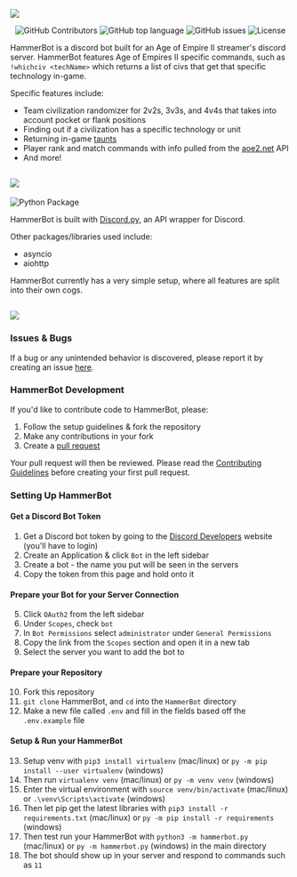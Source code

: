 ![](.github/images/HammerBot_Header_noborder.png)
<div align="center">
  
![GitHub Contributors](https://img.shields.io/github/contributors/makayla-moster/HammerBot.svg?style=flat-square) ![GitHub top language](https://img.shields.io/github/languages/top/makayla-moster/HammerBot?style=flat-square) ![GitHub issues](https://img.shields.io/github/issues/makayla-moster/HammerBot?style=flat-square) ![License](https://img.shields.io/github/license/makayla-moster/HammerBot.svg?style=flat-square) 
  
</div>

HammerBot is a discord bot built for an Age of Empire II streamer's discord server. HammerBot features Age of Empires II specific commands, such as `!whichciv <techName>` which returns a list of civs that get that specific technology in-game.  

  
Specific features include:
- Team civilization randomizer for 2v2s, 3v3s, and 4v4s that takes into account pocket or flank positions
- Finding out if a civilization has a specific technology or unit
- Returning in-game [taunts](https://ageofempires.fandom.com/wiki/Taunts)
- Player rank and match commands with info pulled from the [aoe2.net](https://aoe2.net/#api) API
- And more!


![](.github/images/Packages_Header_2.png)
---
<!-- ## Python Packages & Software -->        
![Python Package](https://img.shields.io/badge/made%20with-python%203.9+-blue.svg?style=flat-square&logo=Python)

HammerBot is built with [Discord.py]((https://discordpy.readthedocs.io/en/stable/)), an API wrapper for Discord.

Other packages/libraries used include:
- asyncio
- aiohttp

HammerBot currently has a very simple setup, where all features are split into their own cogs. 

<!-- ## Contributing to HammerBot --> 
![](.github/images/Contributing_Header-02.png)
---

### Issues & Bugs
If a bug or any unintended behavior is discovered, please report it by creating an issue [here](https://github.com/makayla-moster/HammerBot/issues).  

### HammerBot Development
If you'd like to contribute code to HammerBot, please:
1. Follow the setup guidelines & fork the repository 
2. Make any contributions in your fork       
3. Create a [pull request](https://github.com/makayla-moster/HammerBot/pulls)  

Your pull request will then be reviewed. Please read the [Contributing Guidelines](https://github.com/makayla-moster/HammerBot/blob/main/CONTRIBUTING.md) before creating your first pull request.  

### Setting Up HammerBot
#### Get a Discord Bot Token
1. Get a Discord bot token by going to the [Discord Developers](https://discordapp.com/developers/applications) website (you'll have to login)
2. Create an Application & click `Bot` in the left sidebar
3. Create a bot - the name you put will be seen in the servers
4. Copy the token from this page and hold onto it
#### Prepare your Bot for your Server Connection
5. Click `OAuth2` from the left sidebar
6. Under `Scopes`, check `bot`
7. In `Bot Permissions` select `administrator` under `General Permissions`
8. Copy the link from the `Scopes` section and open it in a new tab
9. Select the server you want to add the bot to
#### Prepare your Repository
10. Fork this repository
11. `git clone` HammerBot, and `cd` into the `HammerBot` directory
12. Make a new file called `.env` and fill in the fields based off the `.env.example` file
#### Setup & Run your HammerBot
13. Setup venv with `pip3 install virtualenv` (mac/linux) or  `py -m pip install --user virtualenv` (windows)
14. Then run `virtualenv venv` (mac/linux) or `py -m venv venv` (windows)
15. Enter the virtual environment with `source venv/bin/activate` (mac/linux) or `.\venv\Scripts\activate` (windows)
16. Then let pip get the latest libraries with `pip3 install -r requirements.txt` (mac/linux) or `py -m pip install -r requirements` (windows)
17. Then test run your HammerBot with `python3 -m hammerbot.py` (mac/linux) or `py -m hammerbot.py` (windows) in the main directory
18. The bot should show up in your server and respond to commands such as `11`

<!-- After forking the repository:
1. `git clone` HammerBot, and `cd` into the `HammerBot` directory
2. Make a new file called `.env` and fill in the fields based off the `.env.example` file
3. Get a Discord bot token by going to the [Discord Developers](https://discordapp.com/developers/applications) website (you'll have to login)
4. Create an Application & click `Bot` in the left sidebar
5. Create a bot - the name you put will be seen in the servers
6. Copy the token from this page and hold onto it
7. Click `OAuth2` from the left sidebar
8. Under `Scopes`, check `bot`
9. In `Bot Permissions` select `administrator` under `General Permissions`
10. Copy the link from the `Scopes` section and open it in a new tab
11. Select the server you want to add the bot to
12. Setup venv with `pip3 install virtualenv` (mac/linux) or  `py -m pip install --user virtualenv` (windows)
13. Then run `virtualenv venv` (mac/linux) or `py -m venv venv` (windows)
14. Enter the virtual environment with `source venv/bin/activate` (mac/linux) or `.\venv\Scripts\activate` (windows)
15. Then let pip get the latest libraries with `pip3 install -r requirements.txt` (mac/linux) or `py -m pip install -r requirements` (windows)
16. Then test run your HammerBot with `python3 -m hammerbot.py` (mac/linux) or `py -m hammerbot.py` (windows) in the main directory
17. The bot should show up in your server and respond to commands such as `!11` -->
<!-- 3. Use [poetry](https://python-poetry.org) to install the necessary dependencies with `poetry install`
4. Run HammerBot with either `poetry run python3 hammerbot.py` (mac/linux) or `poetry run py hammerbot.py` (windows) -->
